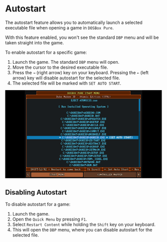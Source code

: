 # Autostart

The autostart feature allows you to automatically launch a selected executable file when opening a game in `DOSBox Pure`.

With this feature enabled, you won't see the standard `DBP` menu and will be taken straight into the game.

To enable autostart for a specific game:

1. Launch the game. The standard `DBP` menu will open.
2. Move the cursor to the desired executable file.
3. Press the `→` (right arrow) key on your keyboard. Pressing the `←` (left arrow) key will disable autostart for the selected file.
4. The selected file will be marked with `SET AUTO START`.

![Autostart](../assets/dosbox-pure/autostart.png)

## Disabling Autostart

To disable autostart for a game:

1. Launch the game.
2. Open the `Quick Menu` by pressing `F1`.
3. Select `Restart Content` while holding the `Shift` key on your keyboard.
4. This will open the `DBP` menu, where you can disable autostart for the selected file.